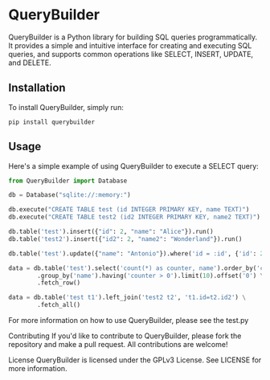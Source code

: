 # QueryBuilder

QueryBuilder is a Python library for building SQL queries programmatically. It provides a simple and intuitive interface for creating and executing SQL queries, and supports common operations like SELECT, INSERT, UPDATE, and DELETE.

## Installation

To install QueryBuilder, simply run:

    pip install querybuilder

## Usage

Here's a simple example of using QueryBuilder to execute a SELECT query:

```python
from QueryBuilder import Database

db = Database("sqlite://:memory:")

db.execute("CREATE TABLE test (id INTEGER PRIMARY KEY, name TEXT)")
db.execute("CREATE TABLE test2 (id2 INTEGER PRIMARY KEY, name2 TEXT)")

db.table('test').insert({"id": 2, "name": "Alice"}).run()
db.table('test2').insert({"id2": 2, "name2": "Wonderland"}).run()

db.table('test').update({"name": "Antonio"}).where('id = :id', {'id': 2})

data = db.table('test').select('count(*) as counter, name').order_by('counter desc') \
        .group_by('name').having('counter > 0').limit(10).offset('0') \
        .fetch_row()

data = db.table('test t1').left_join('test2 t2', 't1.id=t2.id2') \
        .fetch_all()
```

For more information on how to use QueryBuilder, please see the test.py

Contributing
If you'd like to contribute to QueryBuilder, please fork the repository and make a pull request. All contributions are welcome!

License
QueryBuilder is licensed under the GPLv3 License. See LICENSE for more information.
